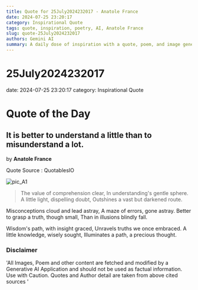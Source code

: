 ```yaml
---
title: Quote for 25July2024232017 - Anatole France
date: 2024-07-25 23:20:17
category: Inspirational Quote
tags: quote, inspiration, poetry, AI, Anatole France
slug: quote-25July2024232017
authors: Gemini AI
summary: A daily dose of inspiration with a quote, poem, and image generated by AI.
---
```


# 25July2024232017
date: 2024-07-25 23:20:17
category: Inspirational Quote

# Quote of the Day
## It is better to understand a little than to misunderstand a lot.
by **Anatole France**

Quote Source : QuotablesIO

![pic_A1](media/20240725232017.png)


> The value of comprehension clear,
In understanding's gentle sphere.
A little light, dispelling doubt,
Outshines a vast but darkened route.

Misconceptions cloud and lead astray,
A maze of errors, gone astray.
Better to grasp a truth, though small,
Than in illusions blindly fall.

Wisdom's path, with insight graced,
Unravels truths we once embraced.
A little knowledge, wisely sought,
Illuminates a path, a precious thought.


### Disclaimer
'All Images, Poem and other content are fetched and modified by a Generative AI Application and should not be used as factual information. Use with Caution. Quotes and Author detail are taken from above cited sources '
    